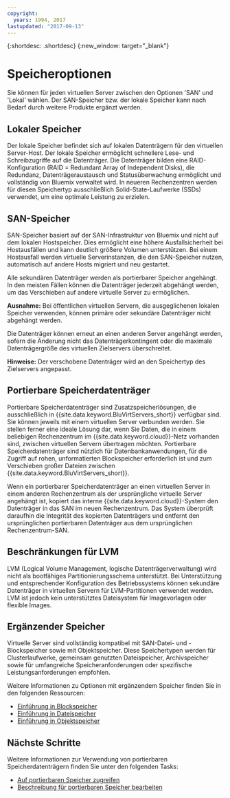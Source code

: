 ```yaml
---
copyright:
  years: 1994, 2017
lastupdated: "2017-09-13"
---
```


{:shortdesc: .shortdesc}
{:new_window: target="_blank"}

# Speicheroptionen

Sie können für jeden virtuellen Server zwischen den Optionen 'SAN' und 'Lokal' wählen. Der SAN-Speicher bzw. der lokale Speicher kann nach Bedarf durch weitere Produkte ergänzt werden. 

## Lokaler Speicher

Der lokale Speicher befindet sich auf lokalen Datenträgern für den virtuellen Server-Host. Der lokale Speicher ermöglicht schnellere Lese- und Schreibzugriffe auf die Datenträger. Die Datenträger bilden eine RAID-Konfiguration (RAID = Redundant Array of Independent Disks), die Redundanz, Datenträgeraustausch und Statusüberwachung ermöglicht und vollständig von Bluemix verwaltet wird. In neueren Rechenzentren werden für diesen Speichertyp ausschließlich Solid-State-Laufwerke (SSDs) verwendet, um eine optimale Leistung zu erzielen. 

## SAN-Speicher
 
SAN-Speicher basiert auf der SAN-Infrastruktur von Bluemix und nicht auf dem lokalen Hostspeicher. Dies ermöglicht eine höhere Ausfallsicherheit bei Hostausfällen und kann deutlich größere Volumen unterstützen. Bei einem Hostausfall werden virtuelle Serverinstanzen, die den SAN-Speicher nutzen, automatisch auf andere Hosts migriert und neu gestartet. 

Alle sekundären Datenträger werden als portierbarer Speicher angehängt. In den meisten Fällen können die Datenträger jederzeit abgehängt werden, um das Verschieben auf andere virtuelle Server zu ermöglichen. 

**Ausnahme:** Bei öffentlichen virtuellen Servern, die ausgeglichenen lokalen Speicher verwenden, können primäre oder sekundäre Datenträger nicht abgehängt werden.

Die Datenträger können erneut an einen anderen Server angehängt werden, sofern die Änderung nicht das Datenträgerkontingent oder die maximale Datenträgergröße des virtuellen Zielservers überschreitet.

**Hinweise:** Der verschobene Datenträger wird an den Speichertyp des Zielservers angepasst.

## Portierbare Speicherdatenträger

Portierbare Speicherdatenträger sind Zusatzspeicherlösungen, die ausschließlich in {{site.data.keyword.BluVirtServers_short}} verfügbar sind. Sie können jeweils mit einem virtuellen Server verbunden werden. Sie stellen ferner eine ideale Lösung dar, wenn Sie Daten, die in einem beliebigen Rechenzentrum im {{site.data.keyword.cloud}}-Netz vorhanden sind, zwischen virtuellen Servern übertragen möchten. Portierbare Speicherdatenträger sind nützlich für Datenbankanwendungen, für die Zugriff auf rohen, unformatierten Blockspeicher erforderlich ist und zum Verschieben großer Dateien zwischen {{site.data.keyword.BluVirtServers_short}}.

Wenn ein portierbarer Speicherdatenträger an einen virtuellen Server in einem anderen Rechenzentrum als der ursprüngliche virtuelle Server angehängt ist, kopiert das interne {{site.data.keyword.cloud}}-System den Datenträger in das SAN im neuen Rechenzentrum. Das System überprüft daraufhin die Integrität des kopierten Datenträgers und entfernt den ursprünglichen portierbaren Datenträger aus dem ursprünglichen Rechenzentrum-SAN.

## Beschränkungen für LVM

LVM (Logical Volume Management, logische Datenträgerverwaltung) wird nicht als bootfähiges Partitionierungsschema unterstützt. Bei Unterstützung und entsprechender Konfiguration des Betriebssystems können sekundäre Datenträger in virtuellen Servern für LVM-Partitionen verwendet werden. LVM ist jedoch kein unterstütztes Dateisystem für Imagevorlagen oder flexible Images.

## Ergänzender Speicher

Virtuelle Server sind vollständig kompatibel mit SAN-Datei- und -Blockspeicher sowie mit Objektspeicher. Diese Speichertypen werden für Clusterlaufwerke, gemeinsam genutzten Dateispeicher, Archivspeicher sowie für umfangreiche Speicheranforderungen oder spezifische Leistungsanforderungen empfohlen.

Weitere Informationen zu Optionen mit ergänzendem Speicher finden Sie in den folgenden Ressourcen:

* [Einführung in Blockspeicher](/docs/infrastructure/BlockStorage/index.html)
* [Einführung in Dateispeicher](/docs/infrastructure/FileStorage/index.html)
* [Einführung in Objektspeicher](/docs/services/ObjectStorage/index.html)

## Nächste Schritte
Weitere Informationen zur Verwendung von portierbaren Speicherdatenträgern finden Sie unter den folgenden Tasks:
* [Auf portierbaren Speicher zugreifen](../storage/access-portable-storage-screen.html)
* [Beschreibung für portierbaren Speicher bearbeiten](../storage/edit-description-portable-storage-volume-psv.html)


